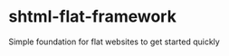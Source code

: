 shtml-flat-framework
====================

Simple foundation for flat websites to get started quickly